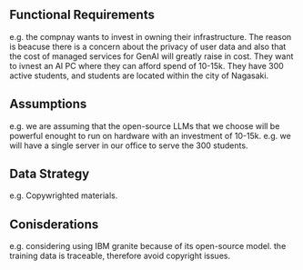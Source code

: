 ## Functional Requirements

e.g. the compnay wants to invest in owning their infrastructure. The reason is beacuse there is a concern about the privacy of user data and also that the cost of managed services for GenAI will greatly raise in cost. They want to ivnest an AI PC where they can afford spend of 10-15k. They have 300 active students, and students are located within the city of Nagasaki.

## Assumptions
e.g. we are assuming that the open-source LLMs that we choose will be powerful enought to run on hardware with an investment of 10-15k. 
e.g. we will have a single server in our office to serve the 300 students.

## Data Strategy
e.g. Copywrighted materials.

## Conisderations 
e.g. considering using IBM granite because of its open-source model. the training data is traceable, therefore avoid copyright issues.